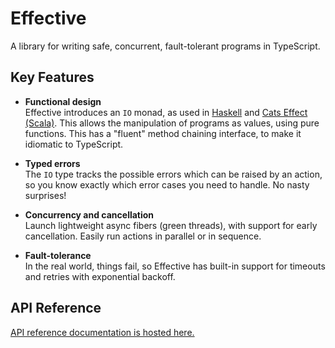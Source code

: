 # Effective

A library for writing safe, concurrent, fault-tolerant programs in TypeScript.

## Key Features

- **Functional design**  
  Effective introduces an `IO` monad, as used in [Haskell](https://en.wikibooks.org/wiki/Haskell/Understanding_monads/IO) and [Cats Effect (Scala)](https://typelevel.org/cats-effect/). This allows the manipulation of programs as values, using pure functions. This has a "fluent" method chaining interface, to make it idiomatic to TypeScript.

- **Typed errors**  
  The `IO` type tracks the possible errors which can be raised by an action, so you know exactly which error cases you need to handle. No nasty surprises!

- **Concurrency and cancellation**  
  Launch lightweight async fibers (green threads), with support for early cancellation. Easily run actions in parallel or in sequence.

- **Fault-tolerance**  
  In the real world, things fail, so Effective has built-in support for timeouts and retries with exponential backoff.

## API Reference

[API reference documentation is hosted here.](https://davidtimms.github.io/effective/modules/io.html)
